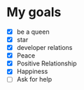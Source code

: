 # My goals
- [x] be a queen
- [x] star
- [x] developer relations
- [x] Peace
- [x] Positive Relationship 
- [x] Happiness
- [ ] Ask for help
